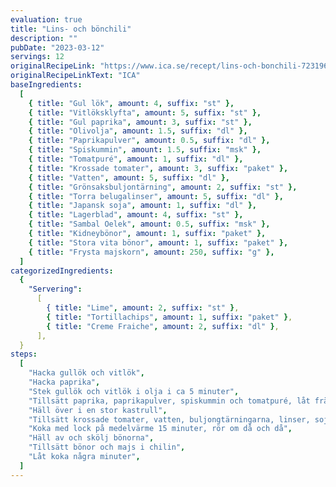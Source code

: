 ```yaml
---
evaluation: true
title: "Lins- och bönchili"
description: ""
pubDate: "2023-03-12"
servings: 12
originalRecipeLink: "https://www.ica.se/recept/lins-och-bonchili-723196/"
originalRecipeLinkText: "ICA"
baseIngredients:
  [
    { title: "Gul lök", amount: 4, suffix: "st" },
    { title: "Vitlöksklyfta", amount: 5, suffix: "st" },
    { title: "Gul paprika", amount: 3, suffix: "st" },
    { title: "Olivolja", amount: 1.5, suffix: "dl" },
    { title: "Paprikapulver", amount: 0.5, suffix: "dl" },
    { title: "Spiskummin", amount: 1.5, suffix: "msk" },
    { title: "Tomatpuré", amount: 1, suffix: "dl" },
    { title: "Krossade tomater", amount: 3, suffix: "paket" },
    { title: "Vatten", amount: 5, suffix: "dl" },
    { title: "Grönsaksbuljontärning", amount: 2, suffix: "st" },
    { title: "Torra belugalinser", amount: 5, suffix: "dl" },
    { title: "Japansk soja", amount: 1, suffix: "dl" },
    { title: "Lagerblad", amount: 4, suffix: "st" },
    { title: "Sambal Oelek", amount: 0.5, suffix: "msk" },
    { title: "Kidneybönor", amount: 1, suffix: "paket" },
    { title: "Stora vita bönor", amount: 1, suffix: "paket" },
    { title: "Frysta majskorn", amount: 250, suffix: "g" },
  ]
categorizedIngredients:
  {
    "Servering":
      [
        { title: "Lime", amount: 2, suffix: "st" },
        { title: "Tortillachips", amount: 1, suffix: "paket" },
        { title: "Creme Fraiche", amount: 2, suffix: "dl" },
      ],
  }
steps:
  [
    "Hacka gullök och vitlök",
    "Hacka paprika",
    "Stek gullök och vitlök i olja i ca 5 minuter",
    "Tillsätt paprika, paprikapulver, spiskummin och tomatpuré, låt fräsa ytterligare ett par minuter.",
    "Häll över i en stor kastrull",
    "Tillsätt krossade tomater, vatten, buljongtärningarna, linser, soja, lagerblad och sambal oelek",
    "Koka med lock på medelvärme 15 minuter, rör om då och då",
    "Häll av och skölj bönorna",
    "Tillsätt bönor och majs i chilin",
    "Låt koka några minuter",
  ]
---
```

